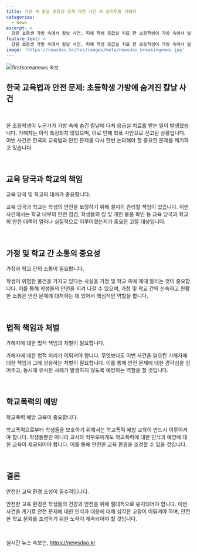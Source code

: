 ```yaml
---
title: 가방 속 칼날 초등생 크게 다친 사건 속 오리무중 가해자
categories:
  - News
excerpt: >
  강원 초등생 가방 속에서 칼날 사건, 피해 학생 응급실 치료​ 한 초등학생이 가방 속에서 발견된 칼날에 다쳐 응급실을 찾았다. 부모는 이를 경찰과 교육 당국에 신고했으며, 가해자는 아직 특정되지 않았다. 피해 학생은 봉합 치료를 받은 상태이며, 교사의 조사에도 가해자는 밝혀지지 않은 상황이다. 해당 사건은 경찰에 의해 수사 중이며, 학교폭력 사안으로도 신고되었다.
feature_text: >
  강원 초등생 가방 속에서 칼날 사건, 피해 학생 응급실 치료​ 한 초등학생이 가방 속에서 발견된 칼날에 다쳐 응급실을 찾았다. 부모는 이를 경찰과 교육 당국에 신고했으며, 가해자는 아직 특정되지 않았다. 피해 학생은 봉합 치료를 받은 상태이며, 교사의 조사에도 가해자는 밝혀지지 않은 상황이다. 해당 사건은 경찰에 의해 수사 중이며, 학교폭력 사안으로도 신고되었다.
image: 'https://newsdao.kr/res/images/meta/newsdao_breakingnews.jpg'
---
```


<p><img src="https://newsdao.kr/res/images/meta/newsdao_breakingnews.jpg" alt="firstkoreanews 속보" /></p>

<h2>한국 교육법과 안전 문제: 초등학생 가방에 숨겨진 칼날 사건</h2>

<p data-ke-size="size16">&nbsp;</p>

<p>한 초등학생이 누군가가 가방 속에 숨긴 칼날에 다쳐 응급실 치료를 받는 일이 발생했습니다. 가해자는 아직 특정되지 않았으며, 이로 인해 학폭 사안으로 신고된 상황입니다. 이번 사건은 한국의 교육법과 안전 문제를 다시 한번 논의해야 할 중요한 문제를 제기하고 있습니다.</p>

<p data-ke-size="size16">&nbsp;</p>

<h2 data-ke-size="size26">교육 당국과 학교의 책임</h2>

<p data-ke-size="size16">교육 당국 및 학교의 대처가 중요합니다.</p>

<p>교육 당국과 학교는 학생의 안전을 보장하기 위해 철저히 관리할 책임이 있습니다. 이번 사건에서는 학교 내부의 안전 점검, 학생들의 짐 및 개인 물품 확인 등 교육 당국과 학교의 안전 대책이 얼마나 실질적으로 이루어졌는지가 중요한 고찰 대상입니다.</p>

<p data-ke-size="size16">&nbsp;</p>

<h2 data-ke-size="size26">가정 및 학교 간 소통의 중요성</h2>

<p data-ke-size="size16">가정과 학교 간의 소통이 필요합니다.</p>

<p>학생이 위험한 물건을 가지고 있다는 사실을 가정 및 학교 측에 제때 알리는 것이 중요합니다. 이를 통해 학생들의 안전을 지켜 나갈 수 있으며, 가정 및 학교 간의 신속하고 원활한 소통은 안전 문제에 대처하는 데 있어서 핵심적인 역할을 합니다.</p>

<p data-ke-size="size16">&nbsp;</p>

<h2 data-ke-size="size26">법적 책임과 처벌</h2>

<p data-ke-size="size16">가해자에 대한 법적 책임과 처벌이 필요합니다.</p>

<p>가해자에 대한 법적 처리가 이뤄져야 합니다. 무엇보다도 이번 사건을 일으킨 가해자에 대한 책임과 그에 상응하는 처벌이 필요합니다. 이를 통해 안전 문제에 대한 경각심을 심어주고, 동시에 유사한 사례가 발생하지 않도록 예방하는 역할을 할 것입니다.</p>

<p data-ke-size="size16">&nbsp;</p>

<h2 data-ke-size="size26">학교폭력의 예방</h2>

<p data-ke-size="size16">학교폭력 예방 교육이 중요합니다.</p>

<p>학교폭력으로부터 학생들을 보호하기 위해서는 학교폭력 예방 교육이 반드시 이루어져야 합니다. 학생들뿐만 아니라 교사와 학부모에게도 학교폭력에 대한 인식과 예방에 대한 교육이 제공되어야 합니다. 이를 통해 안전한 교육 환경을 조성할 수 있을 것입니다.</p>

<p data-ke-size="size16">&nbsp;</p>

<h2 data-ke-size="size26">결론</h2>

<p data-ke-size="size16">안전한 교육 환경 조성이 필수적입니다.</p>

<p>안전한 교육 환경은 학생들의 건강과 안전을 위해 절대적으로 유지되어야 합니다. 이번 사건을 계기로 안전 문제에 대한 인식과 대응에 대해 심각한 고찰이 이뤄져야 하며, 안전한 학교 문화를 조성하기 위한 노력이 계속되어야 할 것입니다.</p>

<p data-ke-size="size16">&nbsp;</p>
실시간 뉴스 속보는, <a href="https://newsdao.kr" rel="dofollow">https://newsdao.kr</a>


